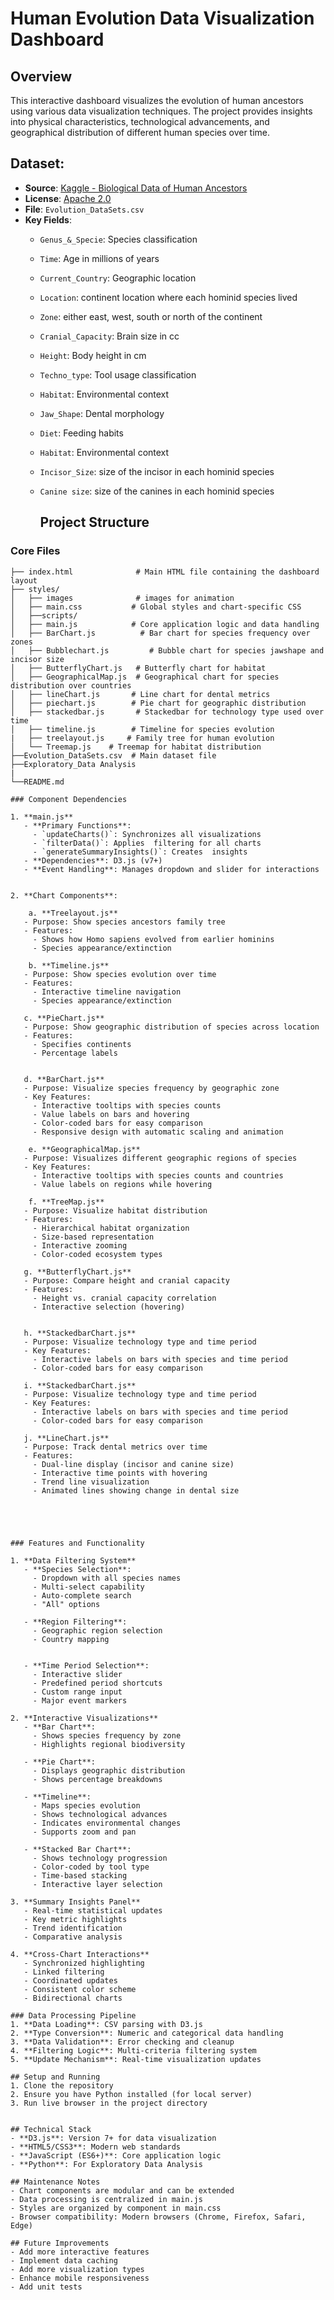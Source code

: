 # Human Evolution Data Visualization Dashboard

## Overview
This interactive dashboard visualizes the evolution of human ancestors using various data visualization techniques. The project provides insights into physical characteristics, technological advancements, and geographical distribution of different human species over time.

## Dataset:
- **Source**: [Kaggle - Biological Data of Human Ancestors](https://www.kaggle.com/datasets/santiago123678/biological-data-of-human-ancestors-data-sets)
- **License**: [Apache 2.0](https://www.apache.org/licenses/LICENSE-2.0.txt)
- **File**: `Evolution_DataSets.csv`
- **Key Fields**:
  - `Genus_&_Specie`: Species classification
  - `Time`: Age in millions of years
  - `Current_Country`: Geographic location
  - `Location`: continent location where each hominid species lived
  - `Zone`:  either east, west, south or north of the continent
  - `Cranial_Capacity`: Brain size in cc
  - `Height`: Body height in cm
  - `Techno_type`: Tool usage classification
  - `Habitat`: Environmental context
  - `Jaw_Shape`: Dental morphology
  - `Diet`: Feeding habits
  - `Habitat`: Environmental context
  - `Incisor_Size`: size of the incisor in each hominid species
  - `Canine size`: size of the canines in each hominid species
 
    ## Project Structure

### Core Files
```
├── index.html              # Main HTML file containing the dashboard layout
├── styles/
│   ├── images              # images for animation
│   ├── main.css           # Global styles and chart-specific CSS
│   ├──scripts/
│   ├── main.js            # Core application logic and data handling
│   ├── BarChart.js          # Bar chart for species frequency over zones
│   ├── Bubblechart.js         # Bubble chart for species jawshape and incisor size
│   ├── ButterflyChart.js   # Butterfly chart for habitat
│   ├── GeographicalMap.js  # Geographical chart for species distribution over countries
│   ├── lineChart.js       # Line chart for dental metrics
│   ├── piechart.js        # Pie chart for geographic distribution
│   ├── stackedbar.js       # Stackedbar for technology type used over time
│   ├── timeline.js        # Timeline for species evolution
|   ├── treelayout.js     # Family tree for human evolution
│   └── Treemap.js    # Treemap for habitat distribution 
├──Evolution_DataSets.csv  # Main dataset file 
├──Exploratory_Data Analysis 
|              
└──README.md

### Component Dependencies

1. **main.js**
   - **Primary Functions**:
     - `updateCharts()`: Synchronizes all visualizations
     - `filterData()`: Applies  filtering for all charts
     - `generateSummaryInsights()`: Creates  insights
   - **Dependencies**: D3.js (v7+)
   - **Event Handling**: Manages dropdown and slider for interactions
  

2. **Chart Components**:

    a. **Treelayout.js**
   - Purpose: Show species ancestors family tree
   - Features:
     - Shows how Homo sapiens evolved from earlier hominins 
     - Species appearance/extinction

    b. **Timeline.js**
   - Purpose: Show species evolution over time
   - Features:
     - Interactive timeline navigation
     - Species appearance/extinction 
     
   c. **PieChart.js**
   - Purpose: Show geographic distribution of species across location
   - Features:
     - Specifies continents
     - Percentage labels
 

   d. **BarChart.js**
   - Purpose: Visualize species frequency by geographic zone
   - Key Features:
     - Interactive tooltips with species counts
     - Value labels on bars and hovering
     - Color-coded bars for easy comparison
     - Responsive design with automatic scaling and animation

    e. **GeographicalMap.js**
   - Purpose: Visualizes different geographic regions of species
   - Key Features:
     - Interactive tooltips with species counts and countries 
     - Value labels on regions while hovering
   
    f. **TreeMap.js**
   - Purpose: Visualize habitat distribution
   - Features:
     - Hierarchical habitat organization
     - Size-based representation
     - Interactive zooming
     - Color-coded ecosystem types
      
   g. **ButterflyChart.js**
   - Purpose: Compare height and cranial capacity
   - Features:
     - Height vs. cranial capacity correlation
     - Interactive selection (hovering)


   h. **StackedbarChart.js**
   - Purpose: Visualize technology type and time period
   - Key Features:
     - Interactive labels on bars with species and time period
     - Color-coded bars for easy comparison

   i. **StackedbarChart.js**
   - Purpose: Visualize technology type and time period
   - Key Features:
     - Interactive labels on bars with species and time period
     - Color-coded bars for easy comparison
     
   j. **LineChart.js**
   - Purpose: Track dental metrics over time
   - Features:
     - Dual-line display (incisor and canine size)
     - Interactive time points with hovering
     - Trend line visualization
     - Animated lines showing change in dental size 



   

### Features and Functionality

1. **Data Filtering System**
   - **Species Selection**:
     - Dropdown with all species names
     - Multi-select capability
     - Auto-complete search
     - "All" options
   
   - **Region Filtering**:
     - Geographic region selection
     - Country mapping

   
   - **Time Period Selection**:
     - Interactive slider
     - Predefined period shortcuts
     - Custom range input
     - Major event markers

2. **Interactive Visualizations**
   - **Bar Chart**: 
     - Shows species frequency by zone
     - Highlights regional biodiversity
   
   - **Pie Chart**: 
     - Displays geographic distribution 
     - Shows percentage breakdowns
   
   - **Timeline**: 
     - Maps species evolution
     - Shows technological advances
     - Indicates environmental changes
     - Supports zoom and pan
   
   - **Stacked Bar Chart**: 
     - Shows technology progression
     - Color-coded by tool type
     - Time-based stacking
     - Interactive layer selection

3. **Summary Insights Panel**
   - Real-time statistical updates
   - Key metric highlights
   - Trend identification
   - Comparative analysis
   
4. **Cross-Chart Interactions**
   - Synchronized highlighting
   - Linked filtering
   - Coordinated updates
   - Consistent color scheme
   - Bidirectional charts

### Data Processing Pipeline
1. **Data Loading**: CSV parsing with D3.js
2. **Type Conversion**: Numeric and categorical data handling
3. **Data Validation**: Error checking and cleanup
4. **Filtering Logic**: Multi-criteria filtering system
5. **Update Mechanism**: Real-time visualization updates

## Setup and Running
1. Clone the repository
2. Ensure you have Python installed (for local server)
3. Run live browser in the project directory


## Technical Stack
- **D3.js**: Version 7+ for data visualization
- **HTML5/CSS3**: Modern web standards
- **JavaScript (ES6+)**: Core application logic
- **Python**: For Exploratory Data Analysis 

## Maintenance Notes
- Chart components are modular and can be extended
- Data processing is centralized in main.js
- Styles are organized by component in main.css
- Browser compatibility: Modern browsers (Chrome, Firefox, Safari, Edge)

## Future Improvements
- Add more interactive features
- Implement data caching
- Add more visualization types
- Enhance mobile responsiveness
- Add unit tests
